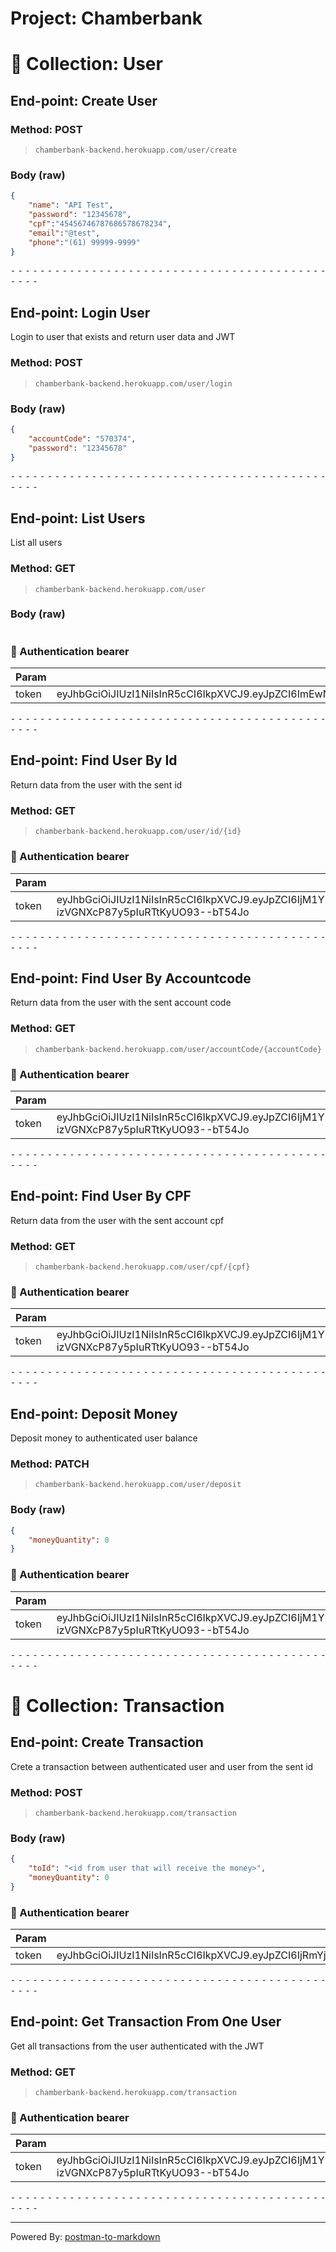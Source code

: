 # Project: Chamberbank
# 📁 Collection: User 


## End-point: Create User
### Method: POST
>```
>chamberbank-backend.herokuapp.com/user/create
>```
### Body (**raw**)

```json
{
    "name": "API Test",
    "password": "12345678",
    "cpf":"45456746787686578678234",
    "email":"@test",
    "phone":"(61) 99999-9999"
}
```


⁃ ⁃ ⁃ ⁃ ⁃ ⁃ ⁃ ⁃ ⁃ ⁃ ⁃ ⁃ ⁃ ⁃ ⁃ ⁃ ⁃ ⁃ ⁃ ⁃ ⁃ ⁃ ⁃ ⁃ ⁃ ⁃ ⁃ ⁃ ⁃ ⁃ ⁃ ⁃ ⁃ ⁃ ⁃ ⁃ ⁃ ⁃ ⁃ ⁃ ⁃ ⁃ ⁃ ⁃ ⁃ ⁃ ⁃

## End-point: Login User
Login to user that exists and return user data and JWT
### Method: POST
>```
>chamberbank-backend.herokuapp.com/user/login
>```
### Body (**raw**)

```json
{
    "accountCode": "570374",
    "password": "12345678"
}
```


⁃ ⁃ ⁃ ⁃ ⁃ ⁃ ⁃ ⁃ ⁃ ⁃ ⁃ ⁃ ⁃ ⁃ ⁃ ⁃ ⁃ ⁃ ⁃ ⁃ ⁃ ⁃ ⁃ ⁃ ⁃ ⁃ ⁃ ⁃ ⁃ ⁃ ⁃ ⁃ ⁃ ⁃ ⁃ ⁃ ⁃ ⁃ ⁃ ⁃ ⁃ ⁃ ⁃ ⁃ ⁃ ⁃ ⁃

## End-point: List Users
List all users
### Method: GET
>```
>chamberbank-backend.herokuapp.com/user
>```
### Body (**raw**)

```json

```

### 🔑 Authentication bearer

|Param|value|Type|
|---|---|---|
|token|eyJhbGciOiJIUzI1NiIsInR5cCI6IkpXVCJ9.eyJpZCI6ImEwNzg5NGQwLTJiYjYtNDM4YS1iNGJlLTk1NTZlZTlmYWE2YSIsIm5hbWUiOiJBUEkgVGVzdCIsImVtYWlsIjoiQHRlc3QiLCJjcmVhdGVkX2F0IjoiMjAyMS0xMi0wMVQyMDo0MzowNi4yNzFaIiwidXBkYXRlZF9hdCI6IjIwMjEtMTItMDFUMjA6NDM6MDYuMjcxWiIsImlhdCI6MTYzODM5MTQxMywiZXhwIjoxNjM4NDc3ODEzfQ.h1VQcQ_PsANHM6O9AyhfM1fFvd0bq3GUwfNQUO6TLOc|string|



⁃ ⁃ ⁃ ⁃ ⁃ ⁃ ⁃ ⁃ ⁃ ⁃ ⁃ ⁃ ⁃ ⁃ ⁃ ⁃ ⁃ ⁃ ⁃ ⁃ ⁃ ⁃ ⁃ ⁃ ⁃ ⁃ ⁃ ⁃ ⁃ ⁃ ⁃ ⁃ ⁃ ⁃ ⁃ ⁃ ⁃ ⁃ ⁃ ⁃ ⁃ ⁃ ⁃ ⁃ ⁃ ⁃ ⁃

## End-point: Find User By Id
Return data from the user with the sent id
### Method: GET
>```
>chamberbank-backend.herokuapp.com/user/id/{id}
>```
### 🔑 Authentication bearer

|Param|value|Type|
|---|---|---|
|token|eyJhbGciOiJIUzI1NiIsInR5cCI6IkpXVCJ9.eyJpZCI6IjM1Y2M1YzAxLWU1OGUtNDk3Zi1hNDJkLTAyM2I2MjFhZWQwYyIsIm5hbWUiOiJMdWlzIEZlbGlwZSIsImVtYWlsIjoibHVpc0BnaWwuY29tIiwiY3JlYXRlZF9hdCI6IjIwMjEtMTEtMjlUMTI6MzI6MTguNzA1WiIsInVwZGF0ZWRfYXQiOiIyMDIxLTExLTI5VDEyOjMyOjE4LjcwNVoiLCJpYXQiOjE2MzgyNzY2NzksImV4cCI6MTYzODM2MzA3OX0.33NDNOzBk6-izVGNXcP87y5pIuRTtKyUO93--bT54Jo|string|



⁃ ⁃ ⁃ ⁃ ⁃ ⁃ ⁃ ⁃ ⁃ ⁃ ⁃ ⁃ ⁃ ⁃ ⁃ ⁃ ⁃ ⁃ ⁃ ⁃ ⁃ ⁃ ⁃ ⁃ ⁃ ⁃ ⁃ ⁃ ⁃ ⁃ ⁃ ⁃ ⁃ ⁃ ⁃ ⁃ ⁃ ⁃ ⁃ ⁃ ⁃ ⁃ ⁃ ⁃ ⁃ ⁃ ⁃

## End-point: Find User By Accountcode
Return data from the user with the sent account code
### Method: GET
>```
>chamberbank-backend.herokuapp.com/user/accountCode/{accountCode}
>```
### 🔑 Authentication bearer

|Param|value|Type|
|---|---|---|
|token|eyJhbGciOiJIUzI1NiIsInR5cCI6IkpXVCJ9.eyJpZCI6IjM1Y2M1YzAxLWU1OGUtNDk3Zi1hNDJkLTAyM2I2MjFhZWQwYyIsIm5hbWUiOiJMdWlzIEZlbGlwZSIsImVtYWlsIjoibHVpc0BnaWwuY29tIiwiY3JlYXRlZF9hdCI6IjIwMjEtMTEtMjlUMTI6MzI6MTguNzA1WiIsInVwZGF0ZWRfYXQiOiIyMDIxLTExLTI5VDEyOjMyOjE4LjcwNVoiLCJpYXQiOjE2MzgyNzY2NzksImV4cCI6MTYzODM2MzA3OX0.33NDNOzBk6-izVGNXcP87y5pIuRTtKyUO93--bT54Jo|string|



⁃ ⁃ ⁃ ⁃ ⁃ ⁃ ⁃ ⁃ ⁃ ⁃ ⁃ ⁃ ⁃ ⁃ ⁃ ⁃ ⁃ ⁃ ⁃ ⁃ ⁃ ⁃ ⁃ ⁃ ⁃ ⁃ ⁃ ⁃ ⁃ ⁃ ⁃ ⁃ ⁃ ⁃ ⁃ ⁃ ⁃ ⁃ ⁃ ⁃ ⁃ ⁃ ⁃ ⁃ ⁃ ⁃ ⁃

## End-point: Find User By CPF
Return data from the user with the sent account cpf
### Method: GET
>```
>chamberbank-backend.herokuapp.com/user/cpf/{cpf}
>```
### 🔑 Authentication bearer

|Param|value|Type|
|---|---|---|
|token|eyJhbGciOiJIUzI1NiIsInR5cCI6IkpXVCJ9.eyJpZCI6IjM1Y2M1YzAxLWU1OGUtNDk3Zi1hNDJkLTAyM2I2MjFhZWQwYyIsIm5hbWUiOiJMdWlzIEZlbGlwZSIsImVtYWlsIjoibHVpc0BnaWwuY29tIiwiY3JlYXRlZF9hdCI6IjIwMjEtMTEtMjlUMTI6MzI6MTguNzA1WiIsInVwZGF0ZWRfYXQiOiIyMDIxLTExLTI5VDEyOjMyOjE4LjcwNVoiLCJpYXQiOjE2MzgyNzY2NzksImV4cCI6MTYzODM2MzA3OX0.33NDNOzBk6-izVGNXcP87y5pIuRTtKyUO93--bT54Jo|string|



⁃ ⁃ ⁃ ⁃ ⁃ ⁃ ⁃ ⁃ ⁃ ⁃ ⁃ ⁃ ⁃ ⁃ ⁃ ⁃ ⁃ ⁃ ⁃ ⁃ ⁃ ⁃ ⁃ ⁃ ⁃ ⁃ ⁃ ⁃ ⁃ ⁃ ⁃ ⁃ ⁃ ⁃ ⁃ ⁃ ⁃ ⁃ ⁃ ⁃ ⁃ ⁃ ⁃ ⁃ ⁃ ⁃ ⁃

## End-point: Deposit Money
Deposit money to authenticated user balance
### Method: PATCH
>```
>chamberbank-backend.herokuapp.com/user/deposit
>```
### Body (**raw**)

```json
{
    "moneyQuantity": 0
}
```

### 🔑 Authentication bearer

|Param|value|Type|
|---|---|---|
|token|eyJhbGciOiJIUzI1NiIsInR5cCI6IkpXVCJ9.eyJpZCI6IjM1Y2M1YzAxLWU1OGUtNDk3Zi1hNDJkLTAyM2I2MjFhZWQwYyIsIm5hbWUiOiJMdWlzIEZlbGlwZSIsImVtYWlsIjoibHVpc0BnaWwuY29tIiwiY3JlYXRlZF9hdCI6IjIwMjEtMTEtMjlUMTI6MzI6MTguNzA1WiIsInVwZGF0ZWRfYXQiOiIyMDIxLTExLTI5VDEyOjMyOjE4LjcwNVoiLCJpYXQiOjE2MzgyNzY2NzksImV4cCI6MTYzODM2MzA3OX0.33NDNOzBk6-izVGNXcP87y5pIuRTtKyUO93--bT54Jo|string|



⁃ ⁃ ⁃ ⁃ ⁃ ⁃ ⁃ ⁃ ⁃ ⁃ ⁃ ⁃ ⁃ ⁃ ⁃ ⁃ ⁃ ⁃ ⁃ ⁃ ⁃ ⁃ ⁃ ⁃ ⁃ ⁃ ⁃ ⁃ ⁃ ⁃ ⁃ ⁃ ⁃ ⁃ ⁃ ⁃ ⁃ ⁃ ⁃ ⁃ ⁃ ⁃ ⁃ ⁃ ⁃ ⁃ ⁃
# 📁 Collection: Transaction 


## End-point: Create Transaction
Crete a transaction between authenticated user and user from the sent id
### Method: POST
>```
>chamberbank-backend.herokuapp.com/transaction
>```
### Body (**raw**)

```json
{
    "toId": "<id from user that will receive the money>",
    "moneyQuantity": 0
}
```

### 🔑 Authentication bearer

|Param|value|Type|
|---|---|---|
|token|eyJhbGciOiJIUzI1NiIsInR5cCI6IkpXVCJ9.eyJpZCI6IjRmYjcxOWFiLTc2MWYtNGJhYS05ZGVlLTRiNjUyZTI0ZTc5MSIsIm5hbWUiOiJMdWlzIEZlbGlwZSIsImVtYWlsIjoibHVpc0BnaWFsLmNvbSIsImNyZWF0ZWRfYXQiOiIyMDIxLTExLTI5VDEyOjMxOjM0Ljk1N1oiLCJ1cGRhdGVkX2F0IjoiMjAyMS0xMS0yOVQxMjozMTozNC45NTdaIiwiaWF0IjoxNjM4MTg5MzM4LCJleHAiOjE2MzgyNzU3Mzh9.-1SNQq_12zm9TvCPwD_DkChWtl9zG_411V7AGxhl9W8|string|



⁃ ⁃ ⁃ ⁃ ⁃ ⁃ ⁃ ⁃ ⁃ ⁃ ⁃ ⁃ ⁃ ⁃ ⁃ ⁃ ⁃ ⁃ ⁃ ⁃ ⁃ ⁃ ⁃ ⁃ ⁃ ⁃ ⁃ ⁃ ⁃ ⁃ ⁃ ⁃ ⁃ ⁃ ⁃ ⁃ ⁃ ⁃ ⁃ ⁃ ⁃ ⁃ ⁃ ⁃ ⁃ ⁃ ⁃

## End-point: Get Transaction From One User
Get all transactions from the user authenticated with the JWT
### Method: GET
>```
>chamberbank-backend.herokuapp.com/transaction
>```
### 🔑 Authentication bearer

|Param|value|Type|
|---|---|---|
|token|eyJhbGciOiJIUzI1NiIsInR5cCI6IkpXVCJ9.eyJpZCI6IjM1Y2M1YzAxLWU1OGUtNDk3Zi1hNDJkLTAyM2I2MjFhZWQwYyIsIm5hbWUiOiJMdWlzIEZlbGlwZSIsImVtYWlsIjoibHVpc0BnaWwuY29tIiwiY3JlYXRlZF9hdCI6IjIwMjEtMTEtMjlUMTI6MzI6MTguNzA1WiIsInVwZGF0ZWRfYXQiOiIyMDIxLTExLTI5VDEyOjMyOjE4LjcwNVoiLCJpYXQiOjE2MzgyNzY2NzksImV4cCI6MTYzODM2MzA3OX0.33NDNOzBk6-izVGNXcP87y5pIuRTtKyUO93--bT54Jo|string|



⁃ ⁃ ⁃ ⁃ ⁃ ⁃ ⁃ ⁃ ⁃ ⁃ ⁃ ⁃ ⁃ ⁃ ⁃ ⁃ ⁃ ⁃ ⁃ ⁃ ⁃ ⁃ ⁃ ⁃ ⁃ ⁃ ⁃ ⁃ ⁃ ⁃ ⁃ ⁃ ⁃ ⁃ ⁃ ⁃ ⁃ ⁃ ⁃ ⁃ ⁃ ⁃ ⁃ ⁃ ⁃ ⁃ ⁃
_________________________________________________
Powered By: [postman-to-markdown](https://github.com/bautistaj/postman-to-markdown/)
